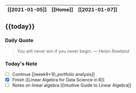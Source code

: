 | [[2021-01-05]] | [[Home]] | [[2021-01-07]] |
| :------------: | :------: | :------------: |

## {{today}}

### Daily Quote
> You will never win if you never begin.
> &mdash; <cite>Helen Rowland</cite>

### Today's Note

- [ ] Continue [[week9+10_portfolio analysis]]
- [x] Finish [[Linear Algebra for Data Science in R]]
- [ ] Notes on linear algebra [[Intuitive Guide to Linear Algebra]]